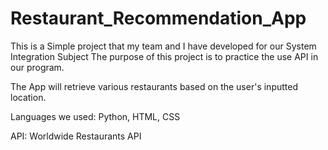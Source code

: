 # Restaurant_Recommendation_App

This is a Simple project that my team and I have developed for our System Integration Subject
The purpose of this project is to practice the use API in our program.

The App will retrieve various restaurants based on the user's inputted location.

Languages we used:
Python,
HTML,
CSS

API:
Worldwide Restaurants API
